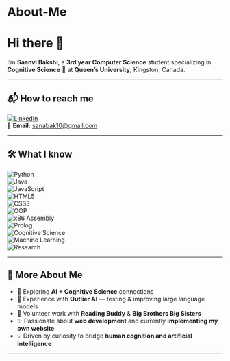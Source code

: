 # About-Me
# Hi there 👋

I’m **Saanvi Bakshi**, a **3rd year Computer Science** student specializing in **Cognitive Science** 🧠 at **Queen’s University**, Kingston, Canada.  

---

## 📬 How to reach me  

[![LinkedIn](https://img.shields.io/badge/LinkedIn-blue?logo=linkedin&logoColor=white)](https://www.linkedin.com/in/saanvi-bakshi-9797b8292/)  
📧 **Email:** [sanabak10@gmail.com](mailto:sanabak10@gmail.com)  

---

## 🛠️ What I know  

![Python](https://img.shields.io/badge/Python-3776AB?style=for-the-badge&logo=python&logoColor=white)  
![Java](https://img.shields.io/badge/Java-007396?style=for-the-badge&logo=java&logoColor=white)  
![JavaScript](https://img.shields.io/badge/JavaScript-F7DF1E?style=for-the-badge&logo=javascript&logoColor=black)  
![HTML5](https://img.shields.io/badge/HTML5-E34F26?style=for-the-badge&logo=html5&logoColor=white)  
![CSS3](https://img.shields.io/badge/CSS3-1572B6?style=for-the-badge&logo=css3&logoColor=white)  
![OOP](https://img.shields.io/badge/OOP-FF6F00?style=for-the-badge&logo=databricks&logoColor=white)  
![x86 Assembly](https://img.shields.io/badge/x86--Assembly-6C3483?style=for-the-badge&logo=buffer&logoColor=white)  
![Prolog](https://img.shields.io/badge/Prolog-B22222?style=for-the-badge&logo=gnu&logoColor=white)  
![Cognitive Science](https://img.shields.io/badge/Cognitive--Science-8A2BE2?style=for-the-badge&logo=brain&logoColor=white)  
![Machine Learning](https://img.shields.io/badge/Machine--Learning-FF6F00?style=for-the-badge&logo=googlecloud&logoColor=white)  
![Research](https://img.shields.io/badge/Research-4CAF50?style=for-the-badge&logo=academia&logoColor=white)  

---

## 📖 More About Me  

- 🌱 Exploring **AI + Cognitive Science** connections  
- 🧪 Experience with **Outlier AI** — testing & improving large language models  
- 🤝 Volunteer work with **Reading Buddy** & **Big Brothers Big Sisters**  
- ✨ Passionate about **web development** and currently **implementing my own website**  
- 💡 Driven by curiosity to bridge **human cognition and artificial intelligence**
  
---

